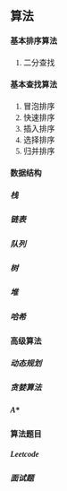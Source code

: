 <font face="黑体">

## 算法

#### 基本排序算法
1. 二分查找

#### 基本查找算法
1. 冒泡排序
2. 快速排序
3. 插入排序
4. 选择排序
5. 归并排序

#### 数据结构

##### 栈

##### 链表

##### 队列

##### 树

##### 堆

##### 哈希

#### 高级算法

##### 动态规划
##### 贪婪算法
##### A*

#### 算法题目

##### Leetcode

##### 面试题



</font>